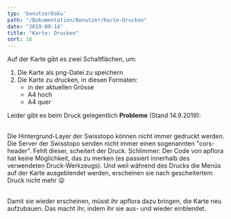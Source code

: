 ```yaml
---
typ: 'benutzerDoku'
path: "/Dokumentation/Benutzer/Karte-Drucken"
date: "2019-09-14"
title: "Karte: Drucken"
sort: 16
---
```


Auf der Karte gibt es zwei Schaltflächen, um:

1. Die Karte als png-Datei zu speichern
2. Die Karte zu drucken, in diesen Formaten:
   - in der aktuellen Grösse
   - A4 hoch
   - A4 quer

Leider gibt es beim Druck gelegentlich **Probleme** (Stand 14.9.2019):<br/><br/>

Die Hintergrund-Layer der Swisstopo können nicht immer gedruckt werden. Die Server der Swisstopo senden nicht immer einen sogenannten "cors-header". Fehlt dieser, scheitert der Druck. Schlimmer: Der Code von apflora hat keine Möglichkeit, das zu merken (es passiert innerhalb des verwendeten Druck-Werkzeugs). Und weil während des Drucks die Menüs auf der Karte ausgeblendet werden, erscheinen sie nach gescheitertem Druck nicht mehr :stuck_out_tongue_winking_eye:<br/><br/>

Damit sie wieder erscheinen, müsst ihr apflora dazu bringen, die Karte neu aufzubauen. Das macht ihr, indem ihr sie aus- und wieder einblendet.